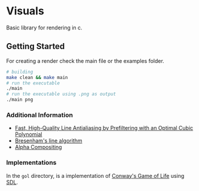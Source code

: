 # Visuals 

Basic library for rendering in c. 

## Getting Started

For creating a render check the main file or the examples folder.

```bash
# building
make clean && make main 
# run the executable
./main 
# run the executable using .png as output
./main png
```

### Additional Information 

- [Fast, High-Quality Line Antialiasing by Prefiltering with an Optimal Cubic
Polynomial](https://algo2.iti.kit.edu/wassenberg/LineAA/LineAA.pdf)
- [Bresenham's line algorithm](https://en.wikipedia.org/wiki/Bresenham%27s_line_algorithm)
- [Alpha Compositing](https://en.wikipedia.org/wiki/Alpha_compositing)


### Implementations

In the `gol` directory, is a implementation of [Conway's Game of Life](https://en.wikipedia.org/wiki/Conway%27s_Game_of_Life)
using [SDL](https://www.libsdl.org/).
